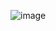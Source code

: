 ![image](https://user-images.githubusercontent.com/70857282/138768427-480e1905-4e28-416c-81ab-02350a23885a.png)
